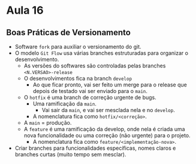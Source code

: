 # Aula 16

## Boas Práticas de Versionamento
* Software `fork` para auxiliar o versionamento do git.
* O modelo `Git Flow` usa várias branches estruturadas para organizar o desenvolvimento.
  * As versões do softwares são controladas pelas branches `<N.VERSAO>-release`
  * O desenvolvimentos fica na branch `develop`
    * Ao que ficar pronto, vai ser feito um merge para o release que depois de testado vai ser enviado para o `main`.
  * O `hotfix` é uma branch de correção urgente de bugs.
    * Uma ramificação da `main`.
      * Vai sair da `main`, e vai ser mesclada nela e no `develop`.
    * A nomenclatura fica como `hotfix/<correção>`.
  * A `main` = produção.
  * A `feature` é uma ramificação da develop, onde nela é criada uma nova funcionalidade ou uma correção (não urgente) para o projeto.
    * A nomenclatura fica como `feature/<implementação-nova>`.
* Criar branches para funcionalidades específicas, nomes claros e branches curtas (muito tempo sem mesclar).